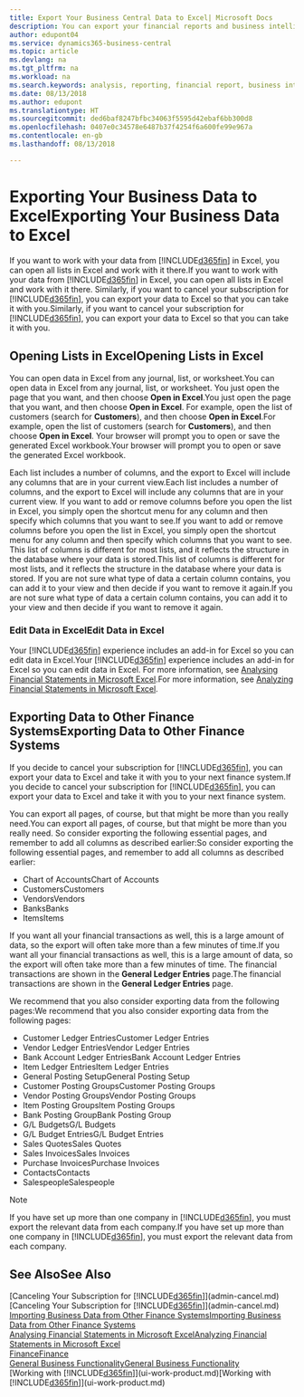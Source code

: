 ```yaml
---
title: Export Your Business Central Data to Excel| Microsoft Docs
description: You can export your financial reports and business intelligence data from Business Central  to Excel, or open your data in Excel.
author: edupont04
ms.service: dynamics365-business-central
ms.topic: article
ms.devlang: na
ms.tgt_pltfrm: na
ms.workload: na
ms.search.keywords: analysis, reporting, financial report, business intelligence, BI, Excel
ms.date: 08/13/2018
ms.author: edupont
ms.translationtype: HT
ms.sourcegitcommit: ded6baf8247bfbc34063f5595d42ebaf6bb300d8
ms.openlocfilehash: 0407e0c34578e6487b37f4254f6a600fe99e967a
ms.contentlocale: en-gb
ms.lasthandoff: 08/13/2018

---
```

# <a name="exporting-your-business-data-to-excel"></a><span data-ttu-id="d3c86-103">Exporting Your Business Data to Excel</span><span class="sxs-lookup"><span data-stu-id="d3c86-103">Exporting Your Business Data to Excel</span></span>
<span data-ttu-id="d3c86-104">If you want to work with your data from [!INCLUDE[d365fin](includes/d365fin_md.md)] in Excel, you can open all lists in Excel and work with it there.</span><span class="sxs-lookup"><span data-stu-id="d3c86-104">If you want to work with your data from [!INCLUDE[d365fin](includes/d365fin_md.md)] in Excel, you can open all lists in Excel and work with it there.</span></span> <span data-ttu-id="d3c86-105">Similarly, if you want to cancel your subscription for [!INCLUDE[d365fin](includes/d365fin_md.md)], you can export your data to Excel so that you can take it with you.</span><span class="sxs-lookup"><span data-stu-id="d3c86-105">Similarly, if you want to cancel your subscription for [!INCLUDE[d365fin](includes/d365fin_md.md)], you can export your data to Excel so that you can take it with you.</span></span>

## <a name="opening-lists-in-excel"></a><span data-ttu-id="d3c86-106">Opening Lists in Excel</span><span class="sxs-lookup"><span data-stu-id="d3c86-106">Opening Lists in Excel</span></span>
<span data-ttu-id="d3c86-107">You can open data in Excel from any journal, list, or worksheet.</span><span class="sxs-lookup"><span data-stu-id="d3c86-107">You can open data in Excel from any journal, list, or worksheet.</span></span> <span data-ttu-id="d3c86-108">You just open the page that you want, and then choose **Open in Excel**.</span><span class="sxs-lookup"><span data-stu-id="d3c86-108">You just open the page that you want, and then choose **Open in Excel**.</span></span> <span data-ttu-id="d3c86-109">For example, open the list of customers (search for **Customers**), and then choose **Open in Excel**.</span><span class="sxs-lookup"><span data-stu-id="d3c86-109">For example, open the list of customers (search for **Customers**), and then choose **Open in Excel**.</span></span> <span data-ttu-id="d3c86-110">Your browser will prompt you to open or save the generated Excel workbook.</span><span class="sxs-lookup"><span data-stu-id="d3c86-110">Your browser will prompt you to open or save the generated Excel workbook.</span></span>  

<span data-ttu-id="d3c86-111">Each list includes a number of columns, and the export to Excel will include any columns that are in your current view.</span><span class="sxs-lookup"><span data-stu-id="d3c86-111">Each list includes a number of columns, and the export to Excel will include any columns that are in your current view.</span></span> <span data-ttu-id="d3c86-112">If you want to add or remove columns before you open the list in Excel, you simply open the shortcut menu for any column and then specify which columns that you want to see.</span><span class="sxs-lookup"><span data-stu-id="d3c86-112">If you want to add or remove columns before you open the list in Excel, you simply open the shortcut menu for any column and then specify which columns that you want to see.</span></span> <span data-ttu-id="d3c86-113">This list of columns is different for most lists, and it reflects the structure in the database where your data is stored.</span><span class="sxs-lookup"><span data-stu-id="d3c86-113">This list of columns is different for most lists, and it reflects the structure in the database where your data is stored.</span></span> <span data-ttu-id="d3c86-114">If you are not sure what type of data a certain column contains, you can add it to your view and then decide if you want to remove it again.</span><span class="sxs-lookup"><span data-stu-id="d3c86-114">If you are not sure what type of data a certain column contains, you can add it to your view and then decide if you want to remove it again.</span></span>  

### <a name="edit-data-in-excel"></a><span data-ttu-id="d3c86-115">Edit Data in Excel</span><span class="sxs-lookup"><span data-stu-id="d3c86-115">Edit Data in Excel</span></span>
<span data-ttu-id="d3c86-116">Your [!INCLUDE[d365fin](includes/d365fin_md.md)] experience includes an add-in for Excel so you can edit data in Excel.</span><span class="sxs-lookup"><span data-stu-id="d3c86-116">Your [!INCLUDE[d365fin](includes/d365fin_md.md)] experience includes an add-in for Excel so you can edit data in Excel.</span></span> <span data-ttu-id="d3c86-117">For more information, see [Analysing Financial Statements in Microsoft Excel](finance-analyze-excel.md).</span><span class="sxs-lookup"><span data-stu-id="d3c86-117">For more information, see [Analyzing Financial Statements in Microsoft Excel](finance-analyze-excel.md).</span></span>  

## <a name="exporting-data-to-other-finance-systems"></a><span data-ttu-id="d3c86-118">Exporting Data to Other Finance Systems</span><span class="sxs-lookup"><span data-stu-id="d3c86-118">Exporting Data to Other Finance Systems</span></span>
<span data-ttu-id="d3c86-119">If you decide to cancel your subscription for [!INCLUDE[d365fin](includes/d365fin_md.md)], you can export your data to Excel and take it with you to your next finance system.</span><span class="sxs-lookup"><span data-stu-id="d3c86-119">If you decide to cancel your subscription for [!INCLUDE[d365fin](includes/d365fin_md.md)], you can export your data to Excel and take it with you to your next finance system.</span></span>  

<span data-ttu-id="d3c86-120">You can export all pages, of course, but that might be more than you really need.</span><span class="sxs-lookup"><span data-stu-id="d3c86-120">You can export all pages, of course, but that might be more than you really need.</span></span> <span data-ttu-id="d3c86-121">So consider exporting the following essential pages, and remember to add all columns as described earlier:</span><span class="sxs-lookup"><span data-stu-id="d3c86-121">So consider exporting the following essential pages, and remember to add all columns as described earlier:</span></span>  

* <span data-ttu-id="d3c86-122">Chart of Accounts</span><span class="sxs-lookup"><span data-stu-id="d3c86-122">Chart of Accounts</span></span>  
* <span data-ttu-id="d3c86-123">Customers</span><span class="sxs-lookup"><span data-stu-id="d3c86-123">Customers</span></span>  
* <span data-ttu-id="d3c86-124">Vendors</span><span class="sxs-lookup"><span data-stu-id="d3c86-124">Vendors</span></span>  
* <span data-ttu-id="d3c86-125">Banks</span><span class="sxs-lookup"><span data-stu-id="d3c86-125">Banks</span></span>  
* <span data-ttu-id="d3c86-126">Items</span><span class="sxs-lookup"><span data-stu-id="d3c86-126">Items</span></span>  

<span data-ttu-id="d3c86-127">If you want all your financial transactions as well, this is a large amount of data, so the export will often take more than a few minutes of time.</span><span class="sxs-lookup"><span data-stu-id="d3c86-127">If you want all your financial transactions as well, this is a large amount of data, so the export will often take more than a few minutes of time.</span></span> <span data-ttu-id="d3c86-128">The financial transactions are shown in the **General Ledger Entries** page.</span><span class="sxs-lookup"><span data-stu-id="d3c86-128">The financial transactions are shown in the **General Ledger Entries** page.</span></span>  

<span data-ttu-id="d3c86-129">We recommend that you also consider exporting data from the following pages:</span><span class="sxs-lookup"><span data-stu-id="d3c86-129">We recommend that you also consider exporting data from the following pages:</span></span>  

* <span data-ttu-id="d3c86-130">Customer Ledger Entries</span><span class="sxs-lookup"><span data-stu-id="d3c86-130">Customer Ledger Entries</span></span>  
* <span data-ttu-id="d3c86-131">Vendor Ledger Entries</span><span class="sxs-lookup"><span data-stu-id="d3c86-131">Vendor Ledger Entries</span></span>  
* <span data-ttu-id="d3c86-132">Bank Account Ledger Entries</span><span class="sxs-lookup"><span data-stu-id="d3c86-132">Bank Account Ledger Entries</span></span>  
* <span data-ttu-id="d3c86-133">Item Ledger Entries</span><span class="sxs-lookup"><span data-stu-id="d3c86-133">Item Ledger Entries</span></span>  
* <span data-ttu-id="d3c86-134">General Posting Setup</span><span class="sxs-lookup"><span data-stu-id="d3c86-134">General Posting Setup</span></span>  
* <span data-ttu-id="d3c86-135">Customer Posting Groups</span><span class="sxs-lookup"><span data-stu-id="d3c86-135">Customer Posting Groups</span></span>  
* <span data-ttu-id="d3c86-136">Vendor Posting Groups</span><span class="sxs-lookup"><span data-stu-id="d3c86-136">Vendor Posting Groups</span></span>  
* <span data-ttu-id="d3c86-137">Item Posting Groups</span><span class="sxs-lookup"><span data-stu-id="d3c86-137">Item Posting Groups</span></span>  
* <span data-ttu-id="d3c86-138">Bank Posting Group</span><span class="sxs-lookup"><span data-stu-id="d3c86-138">Bank Posting Group</span></span>  
* <span data-ttu-id="d3c86-139">G/L Budgets</span><span class="sxs-lookup"><span data-stu-id="d3c86-139">G/L Budgets</span></span>  
* <span data-ttu-id="d3c86-140">G/L Budget Entries</span><span class="sxs-lookup"><span data-stu-id="d3c86-140">G/L Budget Entries</span></span>  
* <span data-ttu-id="d3c86-141">Sales Quotes</span><span class="sxs-lookup"><span data-stu-id="d3c86-141">Sales Quotes</span></span>  
* <span data-ttu-id="d3c86-142">Sales Invoices</span><span class="sxs-lookup"><span data-stu-id="d3c86-142">Sales Invoices</span></span>  
* <span data-ttu-id="d3c86-143">Purchase Invoices</span><span class="sxs-lookup"><span data-stu-id="d3c86-143">Purchase Invoices</span></span>  
* <span data-ttu-id="d3c86-144">Contacts</span><span class="sxs-lookup"><span data-stu-id="d3c86-144">Contacts</span></span>  
* <span data-ttu-id="d3c86-145">Salespeople</span><span class="sxs-lookup"><span data-stu-id="d3c86-145">Salespeople</span></span>  

> [!NOTE]  
>   <span data-ttu-id="d3c86-146">If you have set up more than one company in [!INCLUDE[d365fin](includes/d365fin_md.md)], you must export the relevant data from each company.</span><span class="sxs-lookup"><span data-stu-id="d3c86-146">If you have set up more than one company in [!INCLUDE[d365fin](includes/d365fin_md.md)], you must export the relevant data from each company.</span></span>

## <a name="see-also"></a><span data-ttu-id="d3c86-147">See Also</span><span class="sxs-lookup"><span data-stu-id="d3c86-147">See Also</span></span>
<span data-ttu-id="d3c86-148">[Canceling Your Subscription for [!INCLUDE[d365fin](includes/d365fin_md.md)]](admin-cancel.md)</span><span class="sxs-lookup"><span data-stu-id="d3c86-148">[Canceling Your Subscription for [!INCLUDE[d365fin](includes/d365fin_md.md)]](admin-cancel.md)</span></span>  
[<span data-ttu-id="d3c86-149">Importing Business Data from Other Finance Systems</span><span class="sxs-lookup"><span data-stu-id="d3c86-149">Importing Business Data from Other Finance Systems</span></span>](across-import-data-configuration-packages.md)  
[<span data-ttu-id="d3c86-150">Analysing Financial Statements in Microsoft Excel</span><span class="sxs-lookup"><span data-stu-id="d3c86-150">Analyzing Financial Statements in Microsoft Excel</span></span>](finance-analyze-excel.md)  
[<span data-ttu-id="d3c86-151">Finance</span><span class="sxs-lookup"><span data-stu-id="d3c86-151">Finance</span></span>](finance.md)  
[<span data-ttu-id="d3c86-152">General Business Functionality</span><span class="sxs-lookup"><span data-stu-id="d3c86-152">General Business Functionality</span></span>](ui-across-business-areas.md)  
<span data-ttu-id="d3c86-153">[Working with [!INCLUDE[d365fin](includes/d365fin_md.md)]](ui-work-product.md)</span><span class="sxs-lookup"><span data-stu-id="d3c86-153">[Working with [!INCLUDE[d365fin](includes/d365fin_md.md)]](ui-work-product.md)</span></span>  

